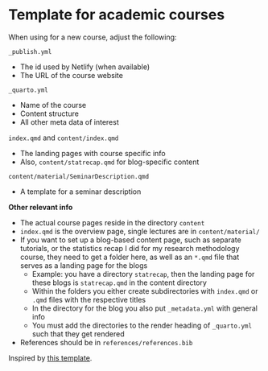 # Template for academic courses

When using for a new course, adjust the following:

`_publish.yml`

- The id used by Netlify (when available)
- The URL of the course website

`_quarto.yml`

- Name of the course
- Content structure
- All other meta data of interest

`index.qmd` and `content/index.qmd`

- The landing pages with course specific info
- Also, `content/statrecap.qmd` for blog-specific content

`content/material/SeminarDescription.qmd`

- A template for a seminar description

**Other relevant info**

- The actual course pages reside in the directory `content`
- `index.qmd` is the overview page, single lectures are in `content/material/`
- If you want to set up a blog-based content page, such as separate tutorials, or the statistics recap I did for my research methodology course, they need to get a folder here, as well as an `*.qmd` file that serves as a landing page for the blogs
  - Example: you have a directory `statrecap`, then the landing page for these blogs is `statrecap.qmd` in the content directory
  - Within the folders you either create subdirectories with `index.qmd` or `.qmd` files with the respective titles
  - In the directory for the blog you also put `_metadata.yml` with general info
  - You must add the directories to the render heading of `_quarto.yml` such that they get rendered
- References should be in `references/references.bib`


Inspired by [this template](https://github.com/jonjoncardoso/quarto-template-for-university-courses).


